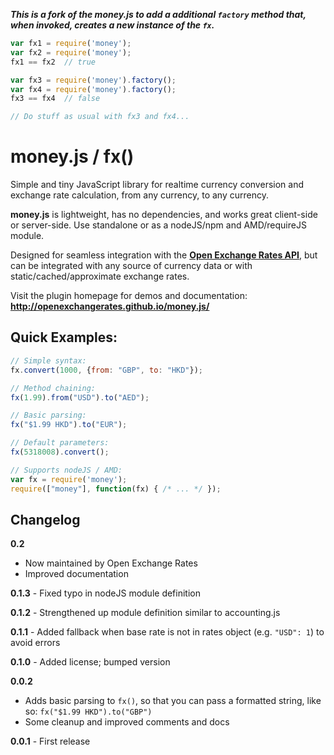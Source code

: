 ***This is a fork of the money.js to add a additional `factory` method that, when invoked, creates a new instance of the `fx`.***

```javascript
var fx1 = require('money');
var fx2 = require('money');
fx1 == fx2  // true

var fx3 = require('money').factory();
var fx4 = require('money').factory();
fx3 == fx4  // false

// Do stuff as usual with fx3 and fx4...
```

# money.js / fx()

Simple and tiny JavaScript library for realtime currency conversion and exchange rate calculation, from any currency, to any currency.

**money.js** is lightweight, has no dependencies, and works great client-side or server-side. Use standalone or as a nodeJS/npm and AMD/requireJS module.

Designed for seamless integration with the **[Open Exchange Rates API](https://openexchangerates.org "Free reliable exchange rates/currency conversion data API")**, but can be integrated with any source of currency data or with static/cached/approximate exchange rates.

Visit the plugin homepage for demos and documentation: **http://openexchangerates.github.io/money.js/**


## Quick Examples:

```javascript
// Simple syntax:
fx.convert(1000, {from: "GBP", to: "HKD"});

// Method chaining:
fx(1.99).from("USD").to("AED");

// Basic parsing:
fx("$1.99 HKD").to("EUR");

// Default parameters:
fx(5318008).convert();

// Supports nodeJS / AMD:
var fx = require('money');
require(["money"], function(fx) { /* ... */ });
```

## Changelog

**0.2**
* Now maintained by Open Exchange Rates
* Improved documentation

**0.1.3** - Fixed typo in nodeJS module definition

**0.1.2** - Strengthened up module definition similar to accounting.js

**0.1.1** - Added fallback when base rate is not in rates object (e.g. `"USD": 1`) to avoid errors

**0.1.0** - Added license; bumped version

**0.0.2**
* Adds basic parsing to `fx()`, so that you can pass a formatted string, like so: `fx("$1.99 HKD").to("GBP")`
* Some cleanup and improved comments and docs

**0.0.1** - First release
